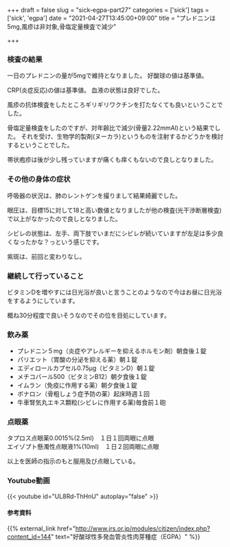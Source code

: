 +++
draft = false
slug = "sick-egpa-part27"
categories = ['sick']
tags = ['sick', 'egpa']
date = "2021-04-27T13:45:00+09:00"
title = "プレドニンは5mg,風疹は非対象,骨塩定量検査で減少"

+++

### 検査の結果
一日のプレドニンの量が5mgで維持となりました。
好酸球の値は基準値。

<!--more-->

CRP(炎症反応)の値は基準値。
血液の状態は良好でした。

風疹の抗体検査をしたところギリギリワクチンを打たなくても良いということでした。

骨塩定量検査をしたのですが、対年齢比で減少(骨量2.22mmAl)という結果でした。
それを受け、生物学的製剤(ヌーカラ)というものを注射するかどうかを検討するということでした。

帯状疱疹は後が少し残っていますが痛くも痒くもないので良しとなりました。

### その他の身体の症状

呼吸器の状況は、肺のレントゲンを撮りまして結果綺麗でした。

眼圧は、目標15に対して18と高い数値となりましたが他の検査(光干渉断層検査)で以上がなかったので良しとなりました。

シビレの状態は、左手、両下肢でいまだにシビレが続いていますが左足は多少良くなったかな？っという感じです。

紫斑は、前回と変わりなし。


### 継続して行っていること

ビタミンDを増やすには日光浴が良いと言うことのようなので今はお昼に日光浴をするようにしています。

概ね30分程度で良いそうなのでその位を目処にしています。

### 飲み薬
- プレドニン５mg（炎症やアレルギーを抑えるホルモン剤）朝食後１錠   
- パリエット（胃酸の分泌を抑える薬）朝１錠  
- エディロールカプセル0.75μg（ビタミンD）朝１錠
- メチコバール500（ビタミンB12）朝夕食後１錠  
- イムラン（免疫に作用する薬）朝夕食後１錠  
- ボナロン（骨粗しょう症予防の薬）起床時週１回  
- 牛車腎気丸エキス顆粒(シビレに作用する薬)毎食前１砲

### 点眼薬
タプロス点眼薬0.0015%(2.5ml)　１日１回両眼に点眼  
エイゾプト懸濁性点眼液1%(10ml)　１日２回両眼に点眼

以上を医師の指示のもと服用及び点眼している。

### Youtube動画

{{< youtube id="UL8Rd-ThHnU" autoplay="false" >}}

#### 参考資料

{{% external_link href="http://www.jrs.or.jp/modules/citizen/index.php?content_id=144" text="好酸球性多発血管炎性肉芽種症（EGPA）" %}}
